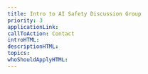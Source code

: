 ```yaml
---
title: Intro to AI Safety Discussion Group
priority: 3
applicationLink:
callToAction: Contact
introHTML:
descriptionHTML:
topics:
whoShouldApplyHTML:
---
```

